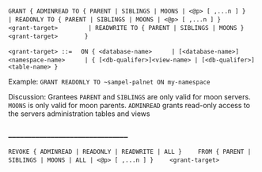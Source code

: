 `GRANT { ADMINREAD TO { PARENT | SIBLINGS | MOONS | <@p> [ ,...n ] }` 
`        | READONLY TO { PARENT | SIBLINGS | MOONS | <@p> [ ,...n ] }`
`          <grant-target>`
`        | READWRITE TO { PARENT | SIBLINGS | MOONS }`
`          <grant-target>`
`       }`

`<grant-target> ::=`
`  ON { <database-name>`
`     | [<database-name>]<namespace-name>`
`     | { [<db-qualifer>]<view-name> | [<db-qualifer>]<table-name> }`

Example:
`GRANT READONLY TO ~sampel-palnet ON my-namespace`

Discussion:
Grantees `PARENT` and `SIBLINGS` are only valid for moon servers. `MOONS` is only valid for moon parents.
`ADMINREAD` grants read-only access to the servers administration tables and views

### _______________________________


`REVOKE { ADMINREAD | READONLY | READWRITE | ALL }`
`    FROM { PARENT | SIBLINGS | MOONS | ALL | <@p> [ ,...n ] }`
`    <grant-target>`